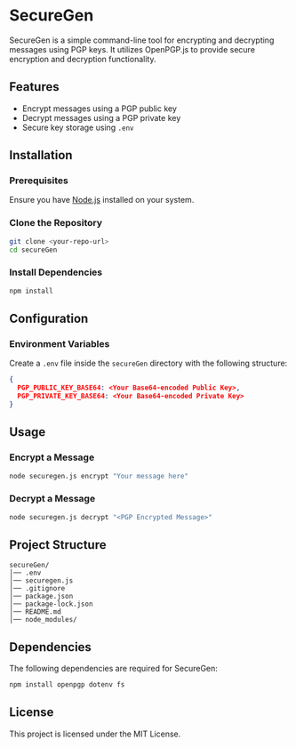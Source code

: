 # SecureGen

SecureGen is a simple command-line tool for encrypting and decrypting messages using PGP keys. It utilizes OpenPGP.js to provide secure encryption and decryption functionality.

## Features
- Encrypt messages using a PGP public key
- Decrypt messages using a PGP private key
- Secure key storage using `.env`

## Installation

### Prerequisites
Ensure you have [Node.js](https://nodejs.org/) installed on your system.

### Clone the Repository
```sh
git clone <your-repo-url>
cd secureGen
```

### Install Dependencies
```sh
npm install
```

## Configuration

### Environment Variables
Create a `.env` file inside the `secureGen` directory with the following structure:
```json
{
  PGP_PUBLIC_KEY_BASE64: <Your Base64-encoded Public Key>,
  PGP_PRIVATE_KEY_BASE64: <Your Base64-encoded Private Key>
}
```

## Usage

### Encrypt a Message
```sh
node securegen.js encrypt "Your message here"
```

### Decrypt a Message
```sh
node securegen.js decrypt "<PGP Encrypted Message>"
```

## Project Structure
```
secureGen/
│── .env
│── securegen.js
│── .gitignore
│── package.json
│── package-lock.json
│── README.md
│── node_modules/
```

## Dependencies
The following dependencies are required for SecureGen:
```sh
npm install openpgp dotenv fs
```

## License
This project is licensed under the MIT License.

